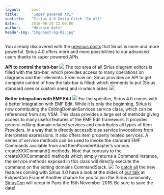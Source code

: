 ```yaml
---
layout:     post
title:      "Super powered API"
subtitle:   "Sirius 4.0 Gotta Catch ‘Em All"
date:       2016-06-20 12:00:00
author:     "Mélanie Bats"
header-img: "img/post-bg-02.jpg"
---
```

You already discovered with the [previous posts](http://melb.enix.org/sirius/sirius-4-0-stability-and-performance) that Sirius is more and more powerful. Sirius 4.0 offers more and more possibilities to our advanced users thanks to super powered APIs. 

**API to control the tab-bar** 
[![](https://raw.githubusercontent.com/mbats/sirius-blog/master/sirius4/blog/images/butterfree.png)](http://orig07.deviantart.net/747b/f/2014/068/a/7/butterfree_by_weaponix-d79lwes.png) 
The top area of all Sirius diagram editors is filled with the tab-bar, which provides access to many operations on diagrams and their elements. From now on, Sirius provides an API to get complete control of how the tab-bar is filled: which elements to put (Sirius standard ones or custom ones) and in which order. 
![](https://raw.githubusercontent.com/mbats/sirius-blog/master/sirius4/blog/images/tabbar.png) 

**Better integration with EMF Edit** 
[![](https://raw.githubusercontent.com/mbats/sirius-blog/master/sirius4/blog/images/exeggcute.png)](http://orig00.deviantart.net/89b8/f/2014/308/2/0/exeggcute_by_weaponix-d85bhkz.png) 
For the specifier, Sirius 4.0 comes with a better integration with EMF Edit. While it is only the beginning, Sirius is now contributing the EditingDomainServices service class, which can be referenced from any VSM. This class provides a large set of methods giving access to many useful features of the EMF Edit framework. It provides general editing domain related services and contributes all types of Item Providers, in a way that is directly accessible as service invocations from interpreted expressions. It also offers item property related services. A series of service methods can be used to invoke the standard EMF Commands available from and ItemProviderAdapter’s various createXXXCommand() methods. Note that contrary to the createXXXCommand() methods which simply returns a Command instance, the service methods exposed in this class will directly execute the command on the editing domains CommandStack. 
![](https://raw.githubusercontent.com/mbats/sirius-blog/master/sirius4/blog/images/emfedit.png) 
To [catch all](https://en.wikipedia.org/wiki/Gotta_catch_%27em_all) the new features coming with Sirius 4.0 have a look at the slides of [our talk](https://www.eclipsecon.org/france2016/session/sirius-40-let-me-sirius-you) at EclipseCon France! Another chance for you to join the Sirius community, [SiriusCon](http://www.siriuscon.org/) will occur in Paris the 15th November 2016\. Be sure to save the date!